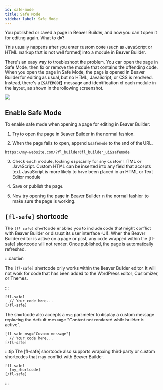 ```yaml
---
id: safe-mode
title: Safe Mode
sidebar_label: Safe Mode
---
```


You published or saved a page in Beaver Builder, and now you can't open it for
editing again. What to do?

This usually happens after you enter custom code (such as JavaScript or HTML
markup that is not well formed) into a module in Beaver Builder.

There's an easy way to troubleshoot the problem. You can open the page in Safe
Mode, then fix or remove the module that contains the offending code. When you
open the page in Safe Mode, the page is opened in Beaver Builder for editing
as usual, but no HTML, JavaScript, or CSS is rendered. Instead, there's a
**`[SAFEMODE]`** message and identification of each module in the layout, as
shown in the following screenshot.

![](/img/troubleshooting-safe-mode-1.png)

## Enable Safe Mode

To enable safe mode when opening a page for editing in Beaver Builder:

1. Try to open the page in Beaver Builder in the normal fashion.

2. When the page fails to open, append `&safemode` to the end of the URL.

```markup title='Example'
https://my-website.com/?fl_builder&fl_builder_ui&safemode
```

3. Check each module, looking especially for any custom HTML or JavaScript. Custom HTML can be inserted into any field that accepts text. JavaScript is more likely to have been placed in an HTML or Text Editor module.

4. Save or publish the page.

5. Now try opening the page in Beaver Builder in the normal fashion to make sure the page is working.

## `[fl-safe]` shortcode

The `[fl-safe]` shortcode enables you to include code that might conflict with Beaver Builder or disrupt its user interface (UI). When the Beaver Builder editor is active on a page or post, any code wrapped within the [fl-safe] shortcode will not render. Once published, the page is automatically refreshed.

:::caution

The `[fl-safe]` shortcode only works within the Beaver Builder editor. It will not work for code that has been added to the WordPress editor, Customizer, or Themes.

:::

```markup
[fl-safe]
  // Your code here...
[/fl-safe]
```

The shortcode also accepts a `msg` parameter to display a custom message replacing the default message "Content not rendered while builder is active".

```markup
[fl-safe msg="Custom message"]
  // Your code here...
[/fl-safe]
```

:::tip
The [fl-safe] shortcode also supports wrapping third-party or custom shortcodes that may conflict with Beaver Builder.

```markup
[fl-safe]
  [my_shortcode]
[/fl-safe]
```

:::
